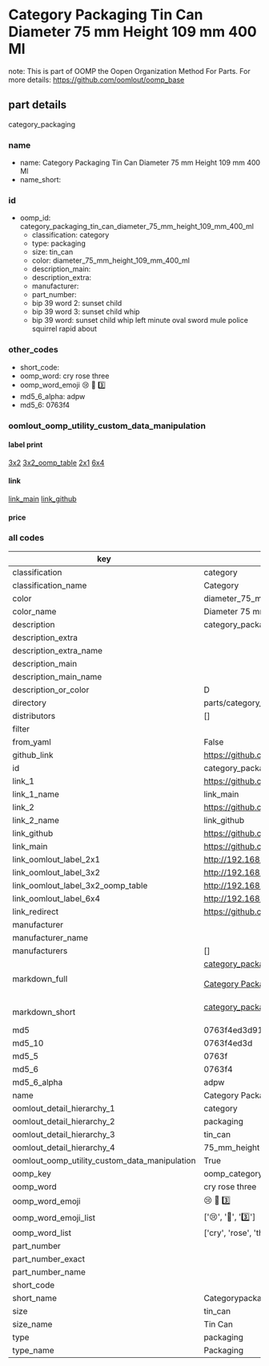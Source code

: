 # Category Packaging Tin Can Diameter 75 mm Height 109 mm 400 Ml  

note: This is part of OOMP the Oopen Organization Method For Parts. For more details: https://github.com/oomlout/oomp_base

##  part details
  



category_packaging



### name
* name: Category Packaging Tin Can Diameter 75 mm Height 109 mm 400 Ml
* name_short: 
### id
* oomp_id: category_packaging_tin_can_diameter_75_mm_height_109_mm_400_ml
  * classification: category
  * type: packaging
  * size: tin_can
  * color: diameter_75_mm_height_109_mm_400_ml
  * description_main: 
  * description_extra: 
  * manufacturer: 
  * part_number: 
  * bip 39 word 2: sunset child
  * bip 39 word 3: sunset child whip
  * bip 39 word: sunset child whip left minute oval sword mule police squirrel rapid about

### other_codes
* short_code: 
* oomp_word: cry rose three
* oomp_word_emoji :cry: :rose: :three:
* md5_6_alpha: adpw
* md5_6: 0763f4






### oomlout_oomp_utility_custom_data_manipulation
#### label print
[3x2](http://192.168.1.245:1112/?label=oomp%20adpw)
[3x2_oomp_table](http://192.168.1.108:1112/?label=oomp%20adpw)
[2x1](http://192.168.1.242:1112/?label=oomp%20adpw)
[6x4](http://192.168.1.55:1112/?label=oomp%20adpw)    

#### link

[link_main](https://github.com/oomlout/oomlout_oomp_version_1_messy/tree/main/parts/category_packaging_tin_can_diameter_75_mm_height_109_mm_400_ml) [link_github](https://github.com/oomlout/oomlout_oomp_version_1_messy/tree/main/parts/category_packaging_tin_can_diameter_75_mm_height_109_mm_400_ml)                             

#### price







### all codes 
| key | value |  
| --- | --- |  
| classification | category |  
| classification_name | Category |  
| color | diameter_75_mm_height_109_mm_400_ml |  
| color_name | Diameter 75 mm Height 109 mm 400 Ml |  
| description | category_packaging |  
| description_extra |  |  
| description_extra_name |  |  
| description_main |  |  
| description_main_name |  |  
| description_or_color | D  |  
| directory | parts/category_packaging_tin_can_diameter_75_mm_height_109_mm_400_ml |  
| distributors | [] |  
| filter |  |  
| from_yaml | False |  
| github_link | https://github.com/oomlout/oomlout_oomp_part_src/tree/main/parts/category_packaging_tin_can_diameter_75_mm_height_109_mm_400_ml |  
| id | category_packaging_tin_can_diameter_75_mm_height_109_mm_400_ml |  
| link_1 | https://github.com/oomlout/oomlout_oomp_version_1_messy/tree/main/parts/category_packaging_tin_can_diameter_75_mm_height_109_mm_400_ml |  
| link_1_name | link_main |  
| link_2 | https://github.com/oomlout/oomlout_oomp_version_1_messy/tree/main/parts/category_packaging_tin_can_diameter_75_mm_height_109_mm_400_ml |  
| link_2_name | link_github |  
| link_github | https://github.com/oomlout/oomlout_oomp_version_1_messy/tree/main/parts/category_packaging_tin_can_diameter_75_mm_height_109_mm_400_ml |  
| link_main | https://github.com/oomlout/oomlout_oomp_version_1_messy/tree/main/parts/category_packaging_tin_can_diameter_75_mm_height_109_mm_400_ml |  
| link_oomlout_label_2x1 | http://192.168.1.242:1112/?label=oomp%20adpw |  
| link_oomlout_label_3x2 | http://192.168.1.245:1112/?label=oomp%20adpw |  
| link_oomlout_label_3x2_oomp_table | http://192.168.1.108:1112/?label=oomp%20adpw |  
| link_oomlout_label_6x4 | http://192.168.1.55:1112/?label=oomp%20adpw |  
| link_redirect | https://github.com/oomlout/oomlout_oomp_version_1_messy/tree/main/parts/category_packaging_tin_can_diameter_75_mm_height_109_mm_400_ml |  
| manufacturer |  |  
| manufacturer_name |  |  
| manufacturers | [] |  
| markdown_full | [category_packaging_tin_can_diameter_75_mm_height_109_mm_400_ml](none)<br>[](none)<br>[Category Packaging Tin Can Diameter 75 Mm Height 109 Mm 400 Ml](none)<br><br> |  
| markdown_short | [category_packaging_tin_can_diameter_75_mm_height_109_mm_400_ml](none)<br><br> |  
| md5 | 0763f4ed3d915b8a76c6a7f3f4c9fecc |  
| md5_10 | 0763f4ed3d |  
| md5_5 | 0763f |  
| md5_6 | 0763f4 |  
| md5_6_alpha | adpw |  
| name | Category Packaging Tin Can Diameter 75 mm Height 109 mm 400 Ml |  
| oomlout_detail_hierarchy_1 | category |  
| oomlout_detail_hierarchy_2 | packaging |  
| oomlout_detail_hierarchy_3 | tin_can |  
| oomlout_detail_hierarchy_4 | 75_mm_height |  
| oomlout_oomp_utility_custom_data_manipulation | True |  
| oomp_key | oomp_category_packaging_tin_can_diameter_75_mm_height_109_mm_400_ml |  
| oomp_word | cry rose three |  
| oomp_word_emoji | :cry: :rose: :three: |  
| oomp_word_emoji_list | [':cry:', ':rose:', ':three:'] |  
| oomp_word_list | ['cry', 'rose', 'three'] |  
| part_number |  |  
| part_number_exact |  |  
| part_number_name |  |  
| short_code |  |  
| short_name | Categorypackaging |  
| size | tin_can |  
| size_name | Tin Can |  
| type | packaging |  
| type_name | Packaging |  
